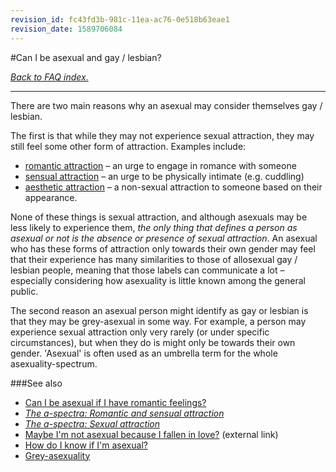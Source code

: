 ```yaml
---
revision_id: fc43fd3b-981c-11ea-ac76-0e518b63eae1
revision_date: 1589706084
---
```


#Can I be asexual and gay / lesbian?

[*Back to FAQ index.*](https://www.reddit.com/r/asexuality/wiki/faq)

---

There are two main reasons why an asexual may consider themselves gay / lesbian.

The first is that while they may not experience sexual attraction, they may still feel some other form of attraction. Examples include:

* [romantic attraction](https://www.reddit.com/r/asexuality/wiki/the_spectra#wiki_romantic_attraction) – an urge to engage in romance with someone
* [sensual attraction](https://www.reddit.com/r/asexuality/wiki/the_spectra#wiki_sensual_and_aesthetic_attraction) – an urge to be physically intimate (e.g. cuddling)
* [aesthetic attraction](https://www.reddit.com/r/asexuality/wiki/the_spectra#wiki_sensual_and_aesthetic_attraction) – a non-sexual attraction to someone based on their appearance.

None of these things is sexual attraction, and although asexuals may be less likely to experience them, *the only thing that defines a person as asexual or not is the absence or presence of sexual attraction*. An asexual who has these forms of attraction only towards their own gender may feel that their experience has many similarities to those of allosexual gay / lesbian people, meaning that those labels can communicate a lot – especially considering how asexuality is little known among the general public.

The second reason an asexual person might identify as gay or lesbian is that they may be grey-asexual in some way. For example, a person may experience sexual attraction only very rarely (or under specific circumstances), but when they do is might only be towards their own gender. 'Asexual' is often used as an umbrella term for the whole asexuality-spectrum.

###See also

* [Can I be asexual if I have romantic feelings?](https://www.reddit.com/r/asexuality/wiki/faq/can_i_be_asexual_if_i_have_romantic_feelings)
* [*The a-spectra: Romantic and sensual attraction*](https://www.reddit.com/r/asexuality/wiki/the_spectra#wiki_romantic_and_sensual_attraction)
* [*The a-spectra: Sexual attraction*](https://www.reddit.com/r/asexuality/wiki/the_spectra#wiki_sexual_attraction)
* [Maybe I'm not asexual because I fallen in love?](https://www.asexualityarchive.com/maybe-im-not-really-asexual-because-ive-fallen-in-love/) (external link)
* [How do I know if I'm asexual?](https://www.reddit.com/r/asexuality/wiki/faq/how_do_i_know)
* [Grey-asexuality](https://www.reddit.com/r/asexuality/wiki/grey-asexuality)